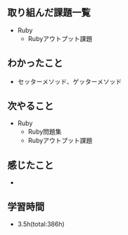 ## 取り組んだ課題一覧
- Ruby
  - Rubyアウトプット課題

## わかったこと
- セッターメソッド、ゲッターメソッド
 
## 次やること
- Ruby
  - Ruby問題集
  - Rubyアウトプット課題

## 感じたこと
- 

## 学習時間
- 3.5h(total:386h)
